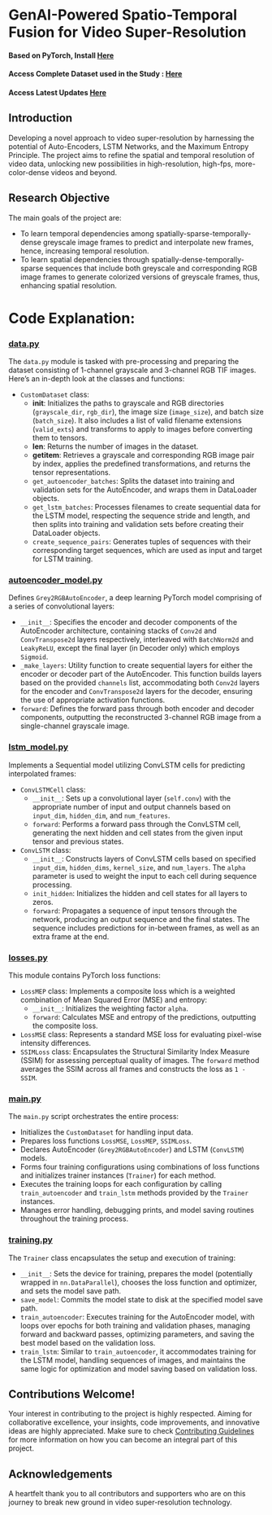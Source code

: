 # GenAI-Powered Spatio-Temporal Fusion for Video Super-Resolution

#### Based on PyTorch, Install [Here](https://pytorch.org/get-started/locally/)
#### Access Complete Dataset used in the Study : [Here](https://www.kaggle.com/datasets/isiddharth/spatio-temporal-data-of-moon-rise-in-raw-and-tif)
#### Access Latest Updates [Here](https://github.com/iSiddharth20/Generative-AI-Based-Spatio-Temporal-Fusion)

## Introduction
Developing a novel approach to video super-resolution by harnessing the potential of Auto-Encoders, LSTM Networks, and the Maximum Entropy Principle. The project aims to refine the spatial and temporal resolution of video data, unlocking new possibilities in high-resolution, high-fps, more-color-dense videos and beyond.

## Research Objective
The main goals of the project are:
- To learn temporal dependencies among spatially-sparse-temporally-dense greyscale image frames to predict and interpolate new frames, hence, increasing temporal resolution.
- To learn spatial dependencies through spatially-dense-temporally-sparse sequences that include both greyscale and corresponding RGB image frames to generate colorized versions of greyscale frames, thus, enhancing spatial resolution.

# Code Explanation:

### [data.py](https://github.com/iSiddharth20/Generative-AI-Based-Spatio-Temporal-Fusion/blob/main/Code/data.py)
The `data.py` module is tasked with pre-processing and preparing the dataset consisting of 1-channel grayscale and 3-channel RGB TIF images. Here’s an in-depth look at the classes and functions:

- `CustomDataset` class:
  - __init__: Initializes the paths to grayscale and RGB directories (`grayscale_dir`, `rgb_dir`), the image size (`image_size`), and batch size (`batch_size`). It also includes a list of valid filename extensions (`valid_exts`) and transforms to apply to images before converting them to tensors.
  - __len__: Returns the number of images in the dataset.
  - __getitem__: Retrieves a grayscale and corresponding RGB image pair by index, applies the predefined transformations, and returns the tensor representations.
  - `get_autoencoder_batches`: Splits the dataset into training and validation sets for the AutoEncoder, and wraps them in DataLoader objects.
  - `get_lstm_batches`: Processes filenames to create sequential data for the LSTM model, respecting the sequence stride and length, and then splits into training and validation sets before creating their DataLoader objects.
  - `create_sequence_pairs`: Generates tuples of sequences with their corresponding target sequences, which are used as input and target for LSTM training.

### [autoencoder_model.py](https://github.com/iSiddharth20/Generative-AI-Based-Spatio-Temporal-Fusion/blob/main/Code/autoencoder_model.py)
Defines `Grey2RGBAutoEncoder`, a deep learning PyTorch model comprising of a series of convolutional layers:

- `__init__`: Specifies the encoder and decoder components of the AutoEncoder architecture, containing stacks of `Conv2d` and `ConvTranspose2d` layers respectively, interleaved with `BatchNorm2d` and `LeakyReLU`, except the final layer (in Decoder only) which employs `Sigmoid`.
- `_make_layers`: Utility function to create sequential layers for either the encoder or decoder part of the AutoEncoder. This function builds layers based on the provided `channels` list, accommodating both `Conv2d` layers for the encoder and `ConvTranspose2d` layers for the decoder, ensuring the use of appropriate activation functions.
- `forward`: Defines the forward pass through both encoder and decoder components, outputting the reconstructed 3-channel RGB image from a single-channel grayscale image.

### [lstm_model.py](https://github.com/iSiddharth20/Generative-AI-Based-Spatio-Temporal-Fusion/blob/main/Code/lstm_model.py)
Implements a Sequential model utilizing ConvLSTM cells for predicting interpolated frames:

- `ConvLSTMCell` class:
  - `__init__`: Sets up a convolutional layer (`self.conv`) with the appropriate number of input and output channels based on `input_dim`, `hidden_dim`, and `num_features`.
  - `forward`: Performs a forward pass through the ConvLSTM cell, generating the next hidden and cell states from the given input tensor and previous states.
- `ConvLSTM` class:
  - `__init__`: Constructs layers of ConvLSTM cells based on specified `input_dim`, `hidden_dims`, `kernel_size`, and `num_layers`. The `alpha` parameter is used to weight the input to each cell during sequence processing.
  - `init_hidden`: Initializes the hidden and cell states for all layers to zeros.
  - `forward`: Propagates a sequence of input tensors through the network, producing an output sequence and the final states. The sequence includes predictions for in-between frames, as well as an extra frame at the end.

### [losses.py](https://github.com/iSiddharth20/Generative-AI-Based-Spatio-Temporal-Fusion/blob/main/Code/losses.py)
This module contains PyTorch loss functions:

- `LossMEP` class: Implements a composite loss which is a weighted combination of Mean Squared Error (MSE) and entropy:
  - `__init__`: Initializes the weighting factor `alpha`.
  - `forward`: Calculates MSE and entropy of the predictions, outputting the composite loss.
- `LossMSE` class: Represents a standard MSE loss for evaluating pixel-wise intensity differences.
- `SSIMLoss` class: Encapsulates the Structural Similarity Index Measure (SSIM) for assessing perceptual quality of images. The `forward` method averages the SSIM across all frames and constructs the loss as `1 - SSIM`.

### [main.py](https://github.com/iSiddharth20/Generative-AI-Based-Spatio-Temporal-Fusion/blob/main/Code/main.py)
The `main.py` script orchestrates the entire process:

- Initializes the `CustomDataset` for handling input data.
- Prepares loss functions `LossMSE`, `LossMEP`, `SSIMLoss`.
- Declares AutoEncoder (`Grey2RGBAutoEncoder`) and LSTM (`ConvLSTM`) models.
- Forms four training configurations using combinations of loss functions and initializes trainer instances (`Trainer`) for each method.
- Executes the training loops for each configuration by calling `train_autoencoder` and `train_lstm` methods provided by the `Trainer` instances.
- Manages error handling, debugging prints, and model saving routines throughout the training process.

### [training.py](https://github.com/iSiddharth20/Generative-AI-Based-Spatio-Temporal-Fusion/blob/main/Code/training.py)
The `Trainer` class encapsulates the setup and execution of training:

- `__init__`: Sets the device for training, prepares the model (potentially wrapped in `nn.DataParallel`), chooses the loss function and optimizer, and sets the model save path.
- `save_model`: Commits the model state to disk at the specified model save path.
- `train_autoencoder`: Executes training for the AutoEncoder model, with loops over epochs for both training and validation phases, managing forward and backward passes, optimizing parameters, and saving the best model based on the validation loss.
- `train_lstm`: Similar to `train_autoencoder`, it accommodates training for the LSTM model, handling sequences of images, and maintains the same logic for optimization and model saving based on validation loss.

## Contributions Welcome!
Your interest in contributing to the project is highly respected. Aiming for collaborative excellence, your insights, code improvements, and innovative ideas are highly appreciated. Make sure to check [Contributing Guidelines](https://github.com/iSiddharth20/Generative-AI-Based-Spatio-Temporal-Fusion/blob/main/CONTRIBUTING.md) for more information on how you can become an integral part of this project.

## Acknowledgements
A heartfelt thank you to all contributors and supporters who are on this journey to break new ground in video super-resolution technology.
